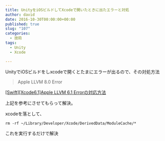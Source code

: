 ```yaml
---
title: UnityをiOSビルドしてXcodeで開いたときに出たエラーと対処
author: david
date: 2016-10-30T00:00:00+00:00
published: true
slug: "107"
categories:
  - 技術
tags:
  - Unity
  - Xcode

---
```

UnityでiOSビルドをしxcodeで開くとたまにエラーが出るので、その対処方法

> Apple LLVM 8.0 Error

[[Swift][Xcode6.1]Apple LLVM 6.1 Errorの対応方法](http://qiita.com/g08m11/items/62a1b4ca305292309488)

上記を参考にさせてもらって解決。

xcodeを落として、

`rm -rf ~/Library/Developer/Xcode/DerivedData/ModuleCache/*`

これを実行するだけで解決

&nbsp;